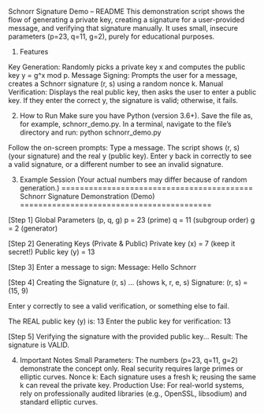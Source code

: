 Schnorr Signature Demo – README
This demonstration script shows the flow of generating a private key, creating a signature for a user-provided message, and verifying that signature manually. It uses small, insecure parameters (p=23, q=11, g=2), purely for educational purposes.

1. Features

Key Generation: Randomly picks a private key x and computes the public key y = g^x mod p.
Message Signing: Prompts the user for a message, creates a Schnorr signature (r, s) using a random nonce k.
Manual Verification: Displays the real public key, then asks the user to enter a public key. If they enter the correct y, the signature is valid; otherwise, it fails.



2. How to Run
Make sure you have Python (version 3.6+).
Save the file as, for example, schnorr_demo.py.
In a terminal, navigate to the file’s directory and run:
python schnorr_demo.py

Follow the on-screen prompts:
Type a message.
The script shows (r, s) (your signature) and the real y (public key).
Enter y back in correctly to see a valid signature, or a different number to see an invalid signature.




3. Example Session
(Your actual numbers may differ because of random generation.)
==========================================
  Schnorr Signature Demonstration (Demo)
==========================================

[Step 1] Global Parameters (p, q, g)
  p = 23 (prime)
  q = 11 (subgroup order)
  g = 2 (generator)

[Step 2] Generating Keys (Private & Public)
  Private key (x) = 7   (keep it secret!)
  Public key (y)  = 13

[Step 3] Enter a message to sign:
Message: Hello Schnorr

[Step 4] Creating the Signature (r, s)
  ... (shows k, r, e, s)
  Signature: (r, s) = (15, 9)

Enter y correctly to see a valid verification, or something else to fail.

The REAL public key (y) is: 13
Enter the public key for verification: 13

[Step 5] Verifying the signature with the provided public key...
Result: The signature is VALID.



4. Important Notes
Small Parameters: The numbers (p=23, q=11, g=2) demonstrate the concept only. Real security requires large primes or elliptic curves.
Nonce k: Each signature uses a fresh k; reusing the same k can reveal the private key.
Production Use: For real-world systems, rely on professionally audited libraries (e.g., OpenSSL, libsodium) and standard elliptic curves.
